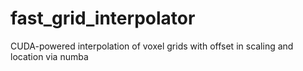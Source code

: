 # fast_grid_interpolator
CUDA-powered interpolation of voxel grids with offset in scaling and location via numba
